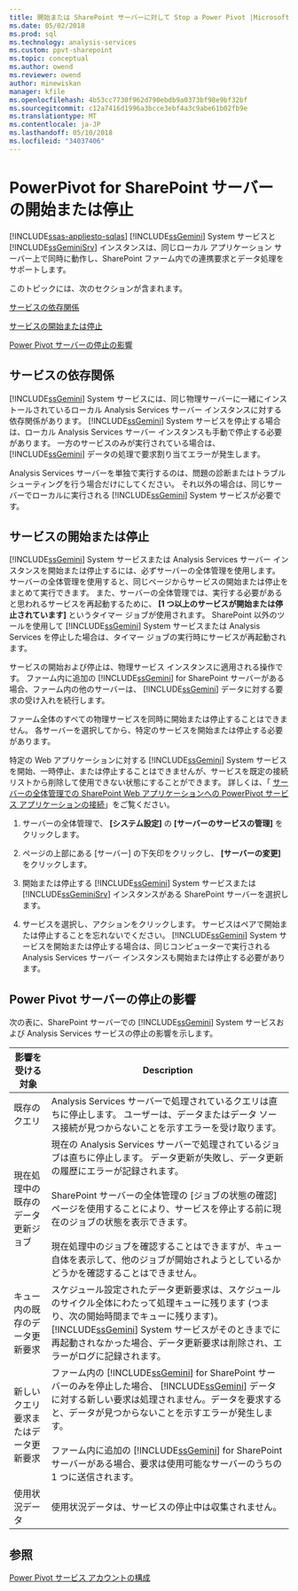 ```yaml
---
title: 開始または SharePoint サーバーに対して Stop a Power Pivot |Microsoft ドキュメント
ms.date: 05/02/2018
ms.prod: sql
ms.technology: analysis-services
ms.custom: ppvt-sharepoint
ms.topic: conceptual
ms.author: owend
ms.reviewer: owend
author: minewiskan
manager: kfile
ms.openlocfilehash: 4b53cc7730f962d790ebdb9a0373bf98e9bf32bf
ms.sourcegitcommit: c12a7416d1996a3bcce3ebf4a3c9abe61b02fb9e
ms.translationtype: MT
ms.contentlocale: ja-JP
ms.lasthandoff: 05/10/2018
ms.locfileid: "34037406"
---
```

# <a name="start-or-stop-a-power-pivot-for-sharepoint-server"></a>PowerPivot for SharePoint サーバーの開始または停止
[!INCLUDE[ssas-appliesto-sqlas](../../includes/ssas-appliesto-sqlas.md)]
  [!INCLUDE[ssGemini](../../includes/ssgemini-md.md)] System サービスと [!INCLUDE[ssGeminiSrv](../../includes/ssgeminisrv-md.md)] インスタンスは、同じローカル アプリケーション サーバー上で同時に動作し、SharePoint ファーム内での連携要求とデータ処理をサポートします。  
  
 このトピックには、次のセクションが含まれます。  
  
 [サービスの依存関係](#dependencies)  
  
 [サービスの開始または停止](#startstop)  
  
 [Power Pivot サーバーの停止の影響](#effects)  
  
##  <a name="dependencies"></a> サービスの依存関係  
 [!INCLUDE[ssGemini](../../includes/ssgemini-md.md)] System サービスには、同じ物理サーバーに一緒にインストールされているローカル Analysis Services サーバー インスタンスに対する依存関係があります。 [!INCLUDE[ssGemini](../../includes/ssgemini-md.md)] System サービスを停止する場合は、ローカル Analysis Services サーバー インスタンスも手動で停止する必要があります。 一方のサービスのみが実行されている場合は、 [!INCLUDE[ssGemini](../../includes/ssgemini-md.md)] データの処理で要求割り当てエラーが発生します。  
  
 Analysis Services サーバーを単独で実行するのは、問題の診断またはトラブルシューティングを行う場合だけにしてください。 それ以外の場合は、同じサーバーでローカルに実行される [!INCLUDE[ssGemini](../../includes/ssgemini-md.md)] System サービスが必要です。  
  
##  <a name="startstop"></a> サービスの開始または停止  
 [!INCLUDE[ssGemini](../../includes/ssgemini-md.md)] System サービスまたは Analysis Services サーバー インスタンスを開始または停止するには、必ずサーバーの全体管理を使用します。 サーバーの全体管理を使用すると、同じページからサービスの開始または停止をまとめて実行できます。 また、サーバーの全体管理では、実行する必要があると思われるサービスを再起動するために、 **[1 つ以上のサービスが開始または停止されています]** というタイマー ジョブが使用されます。 SharePoint 以外のツールを使用して [!INCLUDE[ssGemini](../../includes/ssgemini-md.md)] System サービスまたは Analysis Services を停止した場合は、タイマー ジョブの実行時にサービスが再起動されます。  
  
 サービスの開始および停止は、物理サービス インスタンスに適用される操作です。 ファーム内に追加の [!INCLUDE[ssGemini](../../includes/ssgemini-md.md)] for SharePoint サーバーがある場合、ファーム内の他のサーバーは、 [!INCLUDE[ssGemini](../../includes/ssgemini-md.md)] データに対する要求の受け入れを続行します。  
  
 ファーム全体のすべての物理サービスを同時に開始または停止することはできません。 各サーバーを選択してから、特定のサービスを開始または停止する必要があります。  
  
 特定の Web アプリケーションに対する [!INCLUDE[ssGemini](../../includes/ssgemini-md.md)] System サービスを開始、一時停止、または停止することはできませんが、サービスを既定の接続リストから削除して使用できない状態にすることができます。 詳しくは、「 [サーバーの全体管理での SharePoint Web アプリケーションへの PowerPivot サービス アプリケーションの接続](../../analysis-services/power-pivot-sharepoint/connect-power-pivot-service-app-to-sharepoint-web-app-in-ca.md)」をご覧ください。  
  
1.  サーバーの全体管理で、 **[システム設定]** の **[サーバーのサービスの管理]** をクリックします。  
  
2.  ページの上部にある [サーバー] の下矢印をクリックし、 **[サーバーの変更]** をクリックします。  
  
3.  開始または停止する [!INCLUDE[ssGemini](../../includes/ssgemini-md.md)] System サービスまたは [!INCLUDE[ssGeminiSrv](../../includes/ssgeminisrv-md.md)] インスタンスがある SharePoint サーバーを選択します。  
  
4.  サービスを選択し、アクションをクリックします。 サービスはペアで開始または停止することを忘れないでください。 [!INCLUDE[ssGemini](../../includes/ssgemini-md.md)] System サービスを開始または停止する場合は、同じコンピューターで実行される Analysis Services サーバー インスタンスも開始または停止する必要があります。  
  
##  <a name="effects"></a> Power Pivot サーバーの停止の影響  
 次の表に、SharePoint サーバーでの [!INCLUDE[ssGemini](../../includes/ssgemini-md.md)] System サービスおよび Analysis Services サービスの停止の影響を示します。  
  
|影響を受ける対象|Description|  
|---------------|-----------------|  
|既存のクエリ|Analysis Services サーバーで処理されているクエリは直ちに停止します。 ユーザーは、データまたはデータ ソース接続が見つからないことを示すエラーを受け取ります。|  
|現在処理中の既存のデータ更新ジョブ|現在の Analysis Services サーバーで処理されているジョブは直ちに停止します。 データ更新が失敗し、データ更新の履歴にエラーが記録されます。<br /><br /> SharePoint サーバーの全体管理の [ジョブの状態の確認] ページを使用することにより、サービスを停止する前に現在のジョブの状態を表示できます。<br /><br /> 現在処理中のジョブを確認することはできますが、キュー自体を表示して、他のジョブが開始されようとしているかどうかを確認することはできません。|  
|キュー内の既存のデータ更新要求|スケジュール設定されたデータ更新要求は、スケジュールのサイクル全体にわたって処理キューに残ります (つまり、次の開始時間までキューに残ります)。 [!INCLUDE[ssGemini](../../includes/ssgemini-md.md)] System サービスがそのときまでに再起動されなかった場合、データ更新要求は削除され、エラーがログに記録されます。|  
|新しいクエリ要求またはデータ更新要求|ファーム内の [!INCLUDE[ssGemini](../../includes/ssgemini-md.md)] for SharePoint サーバーのみを停止した場合、 [!INCLUDE[ssGemini](../../includes/ssgemini-md.md)] データに対する新しい要求は処理されません。データを要求すると、データが見つからないことを示すエラーが発生します。<br /><br /> ファーム内に追加の [!INCLUDE[ssGemini](../../includes/ssgemini-md.md)] for SharePoint サーバーがある場合、要求は使用可能なサーバーのうちの 1 つに送信されます。|  
|使用状況データ|使用状況データは、サービスの停止中は収集されません。|  
  
## <a name="see-also"></a>参照  
 [Power Pivot サービス アカウントの構成](../../analysis-services/power-pivot-sharepoint/configure-power-pivot-service-accounts.md)  
  
  
